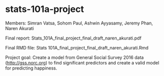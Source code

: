 # stats-101a-project

Members: Simran Vatsa, Sohom Paul, Ashwin Ayyasamy, Jeremy Phan, Naren Akurati

Final report: Stats_101A_final_project_final_draft_naren_akurati.pdf

Final RMD file: Stats 101A_final_project_final_draft_naren_akurati.Rmd

Project goal: Create a model from General Social Survey 2016 data (http://gss.norc.org) to find significant predictors and create a valid model for predicting happiness.
